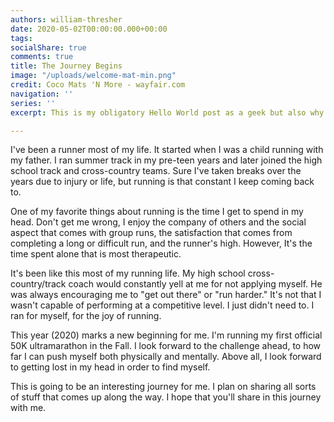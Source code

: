 ```yaml
---
authors: william-thresher
date: 2020-05-02T00:00:00.000+00:00
tags:
socialShare: true
comments: true
title: The Journey Begins
image: "/uploads/welcome-mat-min.png"
credit: Coco Mats 'N More - wayfair.com
navigation: ''
series: ''
excerpt: This is my obligatory Hello World post as a geek but also why I'm here.

---
```

I've been a runner most of my life. It started when I was a child running with my father. I ran summer track in my pre-teen years and later joined the high school track and cross-country teams. Sure I've taken breaks over the years due to injury or life, but running is that constant I keep coming back to.

One of my favorite things about running is the time I get to spend in my head. Don't get me wrong, I enjoy the company of others and the social aspect that comes with group runs, the satisfaction that comes from completing a long or difficult run, and the runner's high. However, It's the time spent alone that is most therapeutic.

It's been like this most of my running life. My high school cross-country/track coach would constantly yell at me for not applying myself.  He was always encouraging me to "get out there" or "run harder." It's not that I wasn't capable of performing at a competitive level. I just didn't need to. I ran for myself, for the joy of running.

This year (2020) marks a new beginning for me. I'm running my first official 50K ultramarathon in the Fall. I look forward to the challenge ahead, to how far I can push myself both physically and mentally. Above all, I look forward to getting lost in my head in order to find myself.

This is going to be an interesting journey for me. I plan on sharing all sorts of stuff that comes up along the way. I hope that you'll share in this journey with me.
